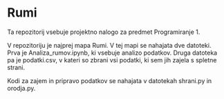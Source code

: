 # Rumi
Ta repozitorij vsebuje projektno nalogo za predmet Programiranje 1. 

V repozitoriju je najprej mapa Rumi. V tej mapi se nahajata dve datoteki. Prva je Analiza_rumov.ipynb, ki vsebuje analizo podatkov. Druga datoteka pa je podatki.csv, v kateri so zbrani vsi podatki, ki sem jih zajela s spletne strani.

Kodi za zajem in  pripravo podatkov se nahajata v datotekah shrani.py in orodja.py.
